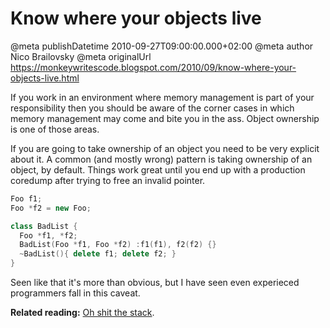 # Know where your objects live

@meta publishDatetime 2010-09-27T09:00:00.000+02:00
@meta author Nico Brailovsky
@meta originalUrl https://monkeywritescode.blogspot.com/2010/09/know-where-your-objects-live.html

If you work in an environment where memory management is part of your responsibility then you should be aware of the corner cases in which memory management may come and bite you in the ass. Object ownership is one of those areas.

If you are going to take ownership of an object you need to be very explicit about it. A common (and mostly wrong) pattern is taking ownership of an object, by default. Things work great until you end up with a production coredump after trying to free an invalid pointer.

```c++
Foo f1;
Foo *f2 = new Foo;

class BadList {
  Foo *f1, *f2;
  BadList(Foo *f1, Foo *f2) :f1(f1), f2(f2) {}
  ~BadList(){ delete f1; delete f2; }
}
```

Seen like that it's more than obvious, but I have seen even experieced programmers fall in this caveat.

**Related reading:** [Oh shit the stack](/md_blog/2010/0601_Ohshitthestack.md).

